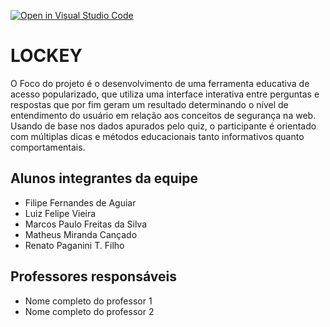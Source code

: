 [![Open in Visual Studio Code](https://classroom.github.com/assets/open-in-vscode-f059dc9a6f8d3a56e377f745f24479a46679e63a5d9fe6f495e02850cd0d8118.svg)](https://classroom.github.com/online_ide?assignment_repo_id=454205&assignment_repo_type=GroupAssignmentRepo)
# LOCKEY

O Foco do projeto é o desenvolvimento de uma ferramenta educativa de acesso popularizado, que utiliza uma interface interativa entre perguntas e respostas que por fim geram um resultado determinando o nível de entendimento do usuário em relação aos conceitos de segurança na web. Usando de base nos dados apurados pelo quiz, o participante é orientado com múltiplas dicas e métodos educacionais tanto informativos quanto comportamentais.

## Alunos integrantes da equipe

* Filipe Fernandes de Aguiar
* Luiz Felipe Vieira 
* Marcos Paulo Freitas da Silva
* Matheus Miranda Cançado
* Renato Paganini T. Filho

## Professores responsáveis

* Nome completo do professor 1
* Nome completo do professor 2
